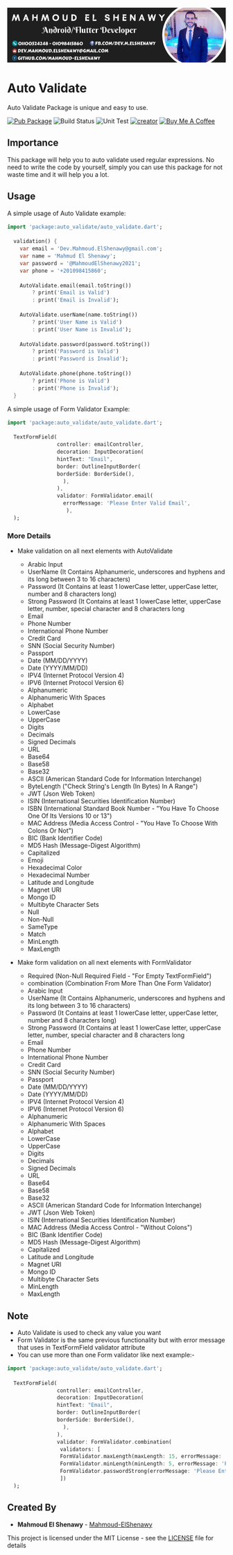 ![](Creator_Info.jpg)

# Auto Validate

Auto Validate Package is unique and easy to use.

[![Pub Package](https://img.shields.io/badge/Pub%20get-Auto%20Validate-yellow)](https://pub.dev/packages/auto_validate)
![Build Status](https://img.shields.io/badge/Build-Passing-teal)
![Unit Test](https://img.shields.io/badge/Unit%20Test-Passing-red)
[![creator](https://img.shields.io/badge/Creator-Mahmoud%20El%20Shenawy-blue)](https://www.linkedin.com/in/dev-mahmoud-elshenawy/)
<a href="https://www.buymeacoffee.com/m.elshenawy" target="_blank"><img src="https://cdn.buymeacoffee.com/buttons/default-orange.png" alt="Buy Me A Coffee" height="41" width="174" > </a>

## Importance

This package will help you to auto validate used regular expressions. No need to write the code by yourself, simply you can use this package for not waste time and it will help you a lot.

## Usage

A simple usage of Auto Validate example:

```dart
import 'package:auto_validate/auto_validate.dart';

  validation() {
    var email = 'Dev.Mahmoud.ElShenawy@gmail.com';
    var name = 'Mahmud El Shenawy';
    var password = '@MahmoudElShenawy2021';
    var phone = '+201098415860';

    AutoValidate.email(email.toString())
        ? print('Email is Valid')
        : print('Email is Invalid');

    AutoValidate.userName(name.toString())
        ? print('User Name is Valid')
        : print('User Name is Invalid');

    AutoValidate.password(password.toString())
        ? print('Password is Valid')
        : print('Password is Invalid');

    AutoValidate.phone(phone.toString())
        ? print('Phone is Valid')
        : print('Phone is Invalid');
  }
```

A simple usage of Form Validator Example:

```dart
import 'package:auto_validate/auto_validate.dart';

  TextFormField(
                controller: emailController,
                decoration: InputDecoration(
                hintText: "Email",
                border: OutlineInputBorder(
                borderSide: BorderSide(),
                  ),
                ),
                validator: FormValidator.email(
                  errorMessage: 'Please Enter Valid Email',
                   ),
  );
```

### More Details

- Make validation on all next elements with AutoValidate

  - Arabic Input
  - UserName (It Contains Alphanumeric, underscores and hyphens and its long between 3 to 16 characters)
  - Password (It Contains at least 1 lowerCase letter, upperCase letter, number and 8 characters long)
  - Strong Password (It Contains at least 1 lowerCase letter, upperCase letter, number, special character and 8 characters long
  - Email
  - Phone Number
  - International Phone Number
  - Credit Card 
  - SNN (Social Security Number)
  - Passport
  - Date (MM/DD/YYYY)
  - Date (YYYY/MM/DD)
  - IPV4 (Internet Protocol Version 4)
  - IPV6 (Internet Protocol Version 6)
  - Alphanumeric
  - Alphanumeric With Spaces
  - Alphabet
  - LowerCase
  - UpperCase
  - Digits
  - Decimals
  - Signed Decimals
  - URL
  - Base64
  - Base58
  - Base32
  - ASCII (American Standard Code for Information Interchange)
  - ByteLength ("Check String's Length (In Bytes) In A Range")
  - JWT (Json Web Token)
  - ISIN (International Securities Identification Number)
  - ISBN (International Standard Book Number - "You Have To Choose One Of Its Versions 10 or 13") 
  - MAC Address (Media Access Control - "You Have To Choose With Colons Or Not")
  - BIC (Bank Identifier Code)
  - MD5 Hash (Message-Digest Algorithm)
  - Capitalized
  - Emoji
  - Hexadecimal Color
  - Hexadecimal Number
  - Latitude and Longitude
  - Magnet URI
  - Mongo ID
  - Multibyte Character Sets
  - Null 
  - Non-Null 
  - SameType
  - Match
  - MinLength
  - MaxLength
  
- Make form validation on all next elements with FormValidator

  - Required (Non-Null Required Field - "For Empty TextFormField")
  - combination (Combination From More Than One Form Validator)
  - Arabic Input
  - UserName (It Contains Alphanumeric, underscores and hyphens and its long between 3 to 16 characters)
  - Password (It Contains at least 1 lowerCase letter, upperCase letter, number and 8 characters long)
  - Strong Password (It Contains at least 1 lowerCase letter, upperCase letter, number, special character and 8 characters long
  - Email
  - Phone Number
  - International Phone Number
  - Credit Card 
  - SNN (Social Security Number)
  - Passport
  - Date (MM/DD/YYYY)
  - Date (YYYY/MM/DD)
  - IPV4 (Internet Protocol Version 4)
  - IPV6 (Internet Protocol Version 6)
  - Alphanumeric
  - Alphanumeric With Spaces
  - Alphabet
  - LowerCase
  - UpperCase
  - Digits
  - Decimals
  - Signed Decimals
  - URL
  - Base64
  - Base58
  - Base32
  - ASCII (American Standard Code for Information Interchange)
  - JWT (Json Web Token)
  - ISIN (International Securities Identification Number)
  - MAC Address (Media Access Control - "Without Colons")
  - BIC (Bank Identifier Code)
  - MD5 Hash (Message-Digest Algorithm)
  - Capitalized
  - Latitude and Longitude
  - Magnet URI
  - Mongo ID
  - Multibyte Character Sets
  - MinLength
  - MaxLength
  
## Note

- Auto Validate is used to check any value you want
- Form Validator is the same previous functionality but with error message that uses in TextFormField validator attribute
- You can use more than one Form validator like next example:-
```dart
import 'package:auto_validate/auto_validate.dart';

  TextFormField(
                controller: emailController,
                decoration: InputDecoration(
                hintText: "Email",
                border: OutlineInputBorder(
                borderSide: BorderSide(),
                  ),
                ),
                validator: FormValidator.combination(
                 validators: [
                 FormValidator.maxLength(maxLength: 15, errorMessage: 'Password Enter Valid Password With Max Length 15'),
                 FormValidator.minLength(minLength: 5, errorMessage: 'Password Enter Valid Password At Least Min Length 5'),
                 FormValidator.passwordStrong(errorMessage: 'Please Enter Valid Strong Password')
                 ])
  );
```



## Created By

- **Mahmoud El Shenawy** - [Mahmoud-ElShenawy](https://github.com/Mahmoud-ElShenawy/auto_validate)

This project is licensed under the MIT License - see the [LICENSE](https://github.com/Mahmoud-ElShenawy/auto_validate/blob/master/LICENSE) file for details
